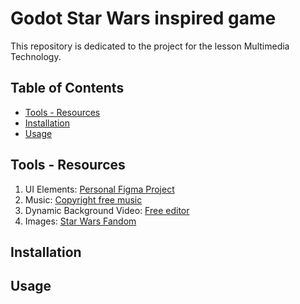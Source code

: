 # Godot Star Wars inspired game
This repository is dedicated to the project for the lesson Multimedia Technology.

## Table of Contents
- [Tools - Resources](#tools---resources)
- [Installation](#installation)
- [Usage](#usage)

## Tools - Resources
1. UI Elements: [Personal Figma Project](https://www.figma.com/design/tloX6AiLXHmzffBFC8LgfW/Multimedia-Technology-UI-Kit?node-id=0-1&node-type=canvas&t=Vuez4fHaslQZDX2t-0)
2. Music: [Copyright free music](https://pixabay.com/music/search/star%20wars/)
3. Dynamic Background Video: [Free editor](https://editor.flixier.com/)
4. Images: [Star Wars Fandom](https://starwars.fandom.com/wiki/Main_Page)

## Installation


## Usage
